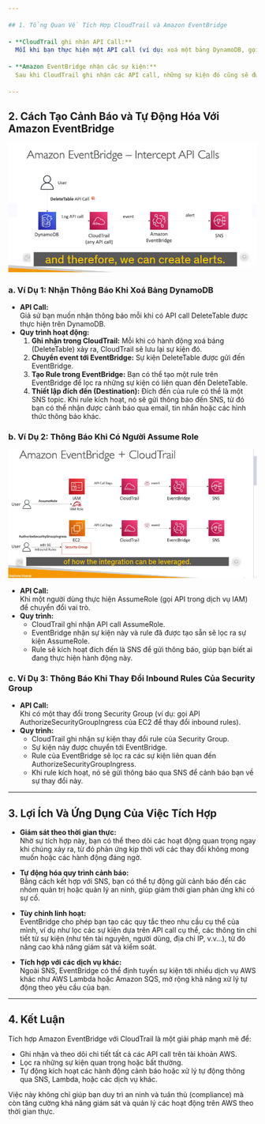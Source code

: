 ```yaml
---

## 1. Tổng Quan Về Tích Hợp CloudTrail và Amazon EventBridge

- **CloudTrail ghi nhận API Call:**  
  Mỗi khi bạn thực hiện một API call (ví dụ: xoá một bảng DynamoDB, gọi API AssumeRole, thay đổi rule của Security Group, v.v…), CloudTrail sẽ ghi lại các sự kiện này. Đây là bước đầu tiên trong việc theo dõi các hoạt động trên tài khoản AWS của bạn.

- **Amazon EventBridge nhận các sự kiện:**  
  Sau khi CloudTrail ghi nhận các API call, những sự kiện đó cũng sẽ được chuyển tới Amazon EventBridge dưới dạng event. EventBridge có khả năng xử lý, lọc và định tuyến các sự kiện này dựa theo các quy tắc (rules) mà bạn thiết lập.

---
```


## 2. Cách Tạo Cảnh Báo và Tự Động Hóa Với Amazon EventBridge

![1743092888564](image/cloud-trail-evenbridge/intercept.png)

### a. Ví Dụ 1: Nhận Thông Báo Khi Xoá Bảng DynamoDB

- **API Call:**  
  Giả sử bạn muốn nhận thông báo mỗi khi có API call DeleteTable được thực hiện trên DynamoDB.
- **Quy trình hoạt động:**
  1. **Ghi nhận trong CloudTrail:** Mỗi khi có hành động xoá bảng (DeleteTable) xảy ra, CloudTrail sẽ lưu lại sự kiện đó.
  2. **Chuyển event tới EventBridge:** Sự kiện DeleteTable được gửi đến EventBridge.
  3. **Tạo Rule trong EventBridge:** Bạn có thể tạo một rule trên EventBridge để lọc ra những sự kiện có liên quan đến DeleteTable.
  4. **Thiết lập đích đến (Destination):** Đích đến của rule có thể là một SNS topic. Khi rule kích hoạt, nó sẽ gửi thông báo đến SNS, từ đó bạn có thể nhận được cảnh báo qua email, tin nhắn hoặc các hình thức thông báo khác.

### b. Ví Dụ 2: Thông Báo Khi Có Người Assume Role

![1743092897860](image/cloud-trail-evenbridge/intergration.png)

- **API Call:**  
  Khi một người dùng thực hiện AssumeRole (gọi API trong dịch vụ IAM) để chuyển đổi vai trò.
- **Quy trình:**
  - CloudTrail ghi nhận API call AssumeRole.
  - EventBridge nhận sự kiện này và rule đã được tạo sẵn sẽ lọc ra sự kiện AssumeRole.
  - Rule sẽ kích hoạt đích đến là SNS để gửi thông báo, giúp bạn biết ai đang thực hiện hành động này.

### c. Ví Dụ 3: Thông Báo Khi Thay Đổi Inbound Rules Của Security Group

- **API Call:**  
  Khi có một thay đổi trong Security Group (ví dụ: gọi API AuthorizeSecurityGroupIngress của EC2 để thay đổi inbound rules).
- **Quy trình:**
  - CloudTrail ghi nhận sự kiện thay đổi rule của Security Group.
  - Sự kiện này được chuyển tới EventBridge.
  - Rule của EventBridge sẽ lọc ra các sự kiện liên quan đến AuthorizeSecurityGroupIngress.
  - Khi rule kích hoạt, nó sẽ gửi thông báo qua SNS để cảnh báo bạn về sự thay đổi này.

---

## 3. Lợi Ích Và Ứng Dụng Của Việc Tích Hợp

- **Giám sát theo thời gian thực:**  
  Nhờ sự tích hợp này, bạn có thể theo dõi các hoạt động quan trọng ngay khi chúng xảy ra, từ đó phản ứng kịp thời với các thay đổi không mong muốn hoặc các hành động đáng ngờ.

- **Tự động hóa quy trình cảnh báo:**  
  Bằng cách kết hợp với SNS, bạn có thể tự động gửi cảnh báo đến các nhóm quản trị hoặc quản lý an ninh, giúp giảm thời gian phản ứng khi có sự cố.

- **Tùy chỉnh linh hoạt:**  
  EventBridge cho phép bạn tạo các quy tắc theo nhu cầu cụ thể của mình, ví dụ như lọc các sự kiện dựa trên API call cụ thể, các thông tin chi tiết từ sự kiện (như tên tài nguyên, người dùng, địa chỉ IP, v.v…), từ đó nâng cao khả năng giám sát và kiểm soát.

- **Tích hợp với các dịch vụ khác:**  
  Ngoài SNS, EventBridge có thể định tuyến sự kiện tới nhiều dịch vụ AWS khác như AWS Lambda hoặc Amazon SQS, mở rộng khả năng xử lý tự động theo yêu cầu của bạn.

---

## 4. Kết Luận

Tích hợp Amazon EventBridge với CloudTrail là một giải pháp mạnh mẽ để:

- Ghi nhận và theo dõi chi tiết tất cả các API call trên tài khoản AWS.
- Lọc ra những sự kiện quan trọng hoặc bất thường.
- Tự động kích hoạt các hành động cảnh báo hoặc xử lý tự động thông qua SNS, Lambda, hoặc các dịch vụ khác.

Việc này không chỉ giúp bạn duy trì an ninh và tuân thủ (compliance) mà còn tăng cường khả năng giám sát và quản lý các hoạt động trên AWS theo thời gian thực.
